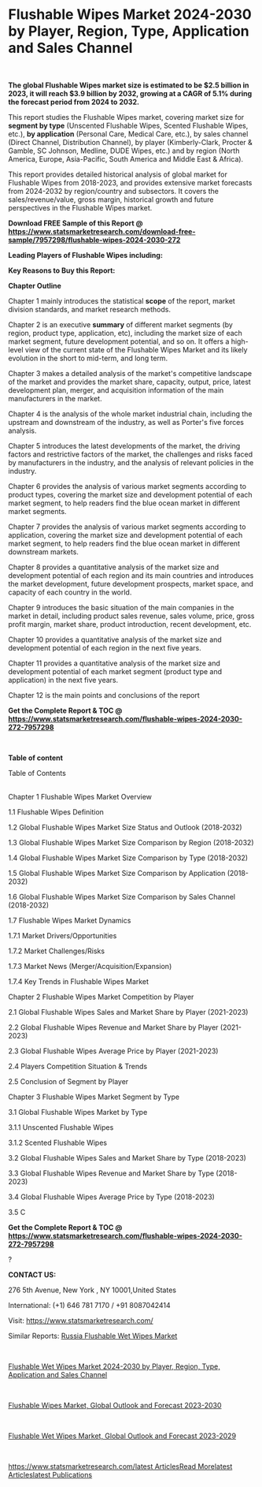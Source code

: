 <h1>Flushable Wipes Market 2024-2030 by Player, Region, Type, Application and Sales Channel</h1><br/><p><strong>The global Flushable Wipes market size is estimated to be $2.5 billion in 2023, it will reach $3.9 billion by 2032, growing at a <strong>CAGR</strong> of 5.1% during the forecast period from 2024 to 2032.</strong></p>
 
 
 
 <p>This report studies the Flushable Wipes market, covering market size for <strong>segment by type</strong> (Unscented Flushable Wipes, Scented Flushable Wipes, etc.), <strong>by application</strong> (Personal Care, Medical Care, etc.), by sales channel (Direct Channel, Distribution Channel), by player (Kimberly-Clark, Procter & Gamble, SC Johnson, Medline, DUDE Wipes, etc.) and by region (North America, Europe, Asia-Pacific, South America and Middle East & Africa).</p>
 
 
 
 <p>This report provides detailed historical analysis of global market for Flushable Wipes from 2018-2023, and provides extensive market forecasts from 2024-2032 by region/country and subsectors. It covers the sales/revenue/value, gross margin, historical growth and future perspectives in the Flushable Wipes market.</p>
 
 
 
 <p><strong>Download FREE Sample of this Report @ <a href="https://www.statsmarketresearch.com/download-free-sample/7957298/flushable-wipes-2024-2030-272">https://www.statsmarketresearch.com/download-free-sample/7957298/flushable-wipes-2024-2030-272</a></strong></p>
 
 
 
 <p><strong>Leading Players of Flushable Wipes including:</strong></p>
 
 
 
 <p><strong>Key <strong>Reasons to Buy</strong> this Report:</strong></p>
 
 
 
 <p><strong>Chapter Outline</strong></p>
 
 
 
 <p>Chapter 1 mainly introduces the statistical <strong>scope</strong> of the report, market division standards, and market research methods.</p>
 
 
 
 <p>Chapter 2 is an executive <strong>summary</strong> of different market segments (by region, product type, application, etc), including the market size of each market segment, future development potential, and so on. It offers a high-level view of the current state of the Flushable Wipes Market and its likely evolution in the short to mid-term, and long term.</p>
 
 
 
 <p>Chapter 3 makes a detailed analysis of the market&#39;s competitive landscape of the market and provides the market share, capacity, output, price, latest development plan, merger, and acquisition information of the main manufacturers in the market.</p>
 
 
 
 <p>Chapter 4 is the analysis of the whole market industrial chain, including the upstream and downstream of the industry, as well as Porter&#39;s five forces analysis.</p>
 
 
 
 <p>Chapter 5 introduces the latest developments of the market, the driving factors and restrictive factors of the market, the challenges and risks faced by manufacturers in the industry, and the analysis of relevant policies in the industry.</p>
 
 
 
 <p>Chapter 6 provides the analysis of various market segments according to product types, covering the market size and development potential of each market segment, to help readers find the blue ocean market in different market segments.</p>
 
 
 
 <p>Chapter 7 provides the analysis of various market segments according to application, covering the market size and development potential of each market segment, to help readers find the blue ocean market in different downstream markets.</p>
 
 
 
 <p>Chapter 8 provides a quantitative analysis of the market size and development potential of each region and its main countries and introduces the market development, future development prospects, market space, and capacity of each country in the world.</p>
 
 
 
 <p>Chapter 9 introduces the basic situation of the main companies in the market in detail, including product sales revenue, sales volume, price, gross profit margin, market share, product introduction, recent development, etc.</p>
 
 
 
 <p>Chapter 10 provides a quantitative analysis of the market size and development potential of each region in the next five years.</p>
 
 
 
 <p>Chapter 11 provides a quantitative analysis of the market size and development potential of each market segment (product type and application) in the next five years.</p>
 
 
 
 <p>Chapter 12 is the main points and conclusions of the report</p>
 
 
 
 <div><b>Get the Complete Report & TOC @ <a href="https://www.statsmarketresearch.com/flushable-wipes-2024-2030-272-7957298">https://www.statsmarketresearch.com/flushable-wipes-2024-2030-272-7957298</a></b></div>
 
 
 
 <p><br />
 
 <b>Table of content</b></p>
 
 
 
 <p>Table of Contents<br />
 
 <br />
 
 Chapter 1 Flushable Wipes Market Overview<br />
 
 1.1 Flushable Wipes Definition<br />
 
 1.2 Global Flushable Wipes Market Size Status and Outlook (2018-2032)<br />
 
 1.3 Global Flushable Wipes Market Size Comparison by Region (2018-2032)<br />
 
 1.4 Global Flushable Wipes Market Size Comparison by Type (2018-2032)<br />
 
 1.5 Global Flushable Wipes Market Size Comparison by Application (2018-2032)<br />
 
 1.6 Global Flushable Wipes Market Size Comparison by Sales Channel (2018-2032)<br />
 
 1.7 Flushable Wipes Market Dynamics<br />
 
 1.7.1 Market Drivers/Opportunities<br />
 
 1.7.2 Market Challenges/Risks<br />
 
 1.7.3 Market News (Merger/Acquisition/Expansion)<br />
 
 1.7.4 Key Trends in Flushable Wipes Market<br />
 
 Chapter 2 Flushable Wipes Market Competition by Player<br />
 
 2.1 Global Flushable Wipes Sales and Market Share by Player (2021-2023)<br />
 
 2.2 Global Flushable Wipes Revenue and Market Share by Player (2021-2023)<br />
 
 2.3 Global Flushable Wipes Average Price by Player (2021-2023)<br />
 
 2.4 Players Competition Situation & Trends<br />
 
 2.5 Conclusion of Segment by Player<br />
 
 Chapter 3 Flushable Wipes Market Segment by Type<br />
 
 3.1 Global Flushable Wipes Market by Type<br />
 
 3.1.1 Unscented Flushable Wipes<br />
 
 3.1.2 Scented Flushable Wipes<br />
 
 3.2 Global Flushable Wipes Sales and Market Share by Type (2018-2023)<br />
 
 3.3 Global Flushable Wipes Revenue and Market Share by Type (2018-2023)<br />
 
 3.4 Global Flushable Wipes Average Price by Type (2018-2023)<br />
 
 3.5 C</p>
 
 
 
 <div><b>Get the Complete Report & TOC @ <a href="https://www.statsmarketresearch.com/flushable-wipes-2024-2030-272-7957298">https://www.statsmarketresearch.com/flushable-wipes-2024-2030-272-7957298</a></b></div>
 
 
 
 <p>? </p>
 
 
 
 <p><b>CONTACT US:</b><br />
 
 276 5th Avenue, New York , NY 10001,United States<br />
 
 International: (+1) 646 781 7170 / +91 8087042414<br />
 
 Visit: <a href="https://www.statsmarketresearch.com/">https://www.statsmarketresearch.com/</a><br />
 
 Similar Reports: <a href="https://www.statsmarketresearch.com/flushable-wipes-2024-2030-272-7957298">Russia Flushable Wet Wipes Market</a><br />
 
 <br />
 
 <a href="https://www.statsmarketresearch.com/flushable-wipes-2024-2030-272-7957298">Flushable Wet Wipes Market 2024-2030 by Player, Region, Type, Application and Sales Channel</a><br />
 
 <br />
 
 <a href="https://www.statsmarketresearch.com/flushable-wipes-2024-2030-272-7957298">Flushable Wipes Market, Global Outlook and Forecast 2023-2030</a><br />
 
 <br />
 
 <a href="https://www.statsmarketresearch.com/flushable-wipes-2024-2030-272-7957298">Flushable Wet Wipes Market, Global Outlook and Forecast 2023-2029</a><br />
 
 <br />
 
 <a href="https://gyeongbokgung.com">https://www.statsmarketresearch.com/</a><a href="https://hallyeomaritime.com">latest Articles</a><a href="https://jingwansa.com">Read More</a><a href="https://nguoiviet.jp/">latest Articles</a><a href="https://www.intelmarketresearch.com/">latest Publications</a></p>